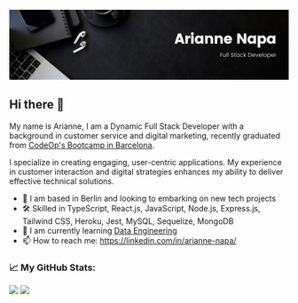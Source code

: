 ![banner](./githubportfoliobanner.png)

## Hi there 👋

My name is Arianne, I am a Dynamic Full Stack Developer with a background in customer service and digital marketing, recently graduated from [CodeOp's Bootcamp in Barcelona](https://codeop.tech/).

I specialize in creating engaging, user-centric applications. My experience in customer interaction and digital strategies enhances my ability to deliver effective technical solutions.

- 🔭 I am based in Berlin and looking to embarking on new tech projects
- 🛠️ Skilled in TypeScript, React.js, JavaScript, Node.js, Express.js, Tailwind CSS, Heroku, Jest, MySQL, Sequelize, MongoDB
- 🌱 I am currently learning [Data Engineering](https://www.codecademy.com/learn/paths/data-engineer)
- 📫 How to reach me: https://linkedin.com/in/arianne-napa/

### 📈 My GitHub Stats:

<p>
  <img height="180em" src="https://github-readme-stats.vercel.app/api?username=arixnapa&show_icons=true&hide_border=true&&count_private=true&include_all_commits=true" />
  <img height="180em" src="https://github-readme-stats.vercel.app/api/top-langs/?username=arixnapa&exclude_repo=KNN-Image-Classification&show_icons=true&hide_border=true&layout=compact&langs_count=8"/>
</p>
